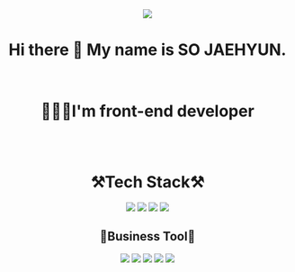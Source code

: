 <div align="center">
<img src="https://capsule-render.vercel.app/api?type=Soft&color=auto&height=200&section=header&text=Wecome%20Github&fontSize=60&animation=blink" />


# Hi there 👋 My name is SO JAEHYUN.

<br>

# 🧑🏻‍💻I'm front-end developer</h2>

<br>
<br>

# ⚒Tech Stack⚒

<img src="https://img.shields.io/badge/HTML-E34F26?style=for-the-badge&logo=HTML5&logoColor=white"> <img src="https://img.shields.io/badge/CSS-1572B6?style=for-the-badge&logo=CSS3&logoColor=white"> <img src="https://img.shields.io/badge/JavaScript-F7DF1E?style=for-the-badge&logo=JavaScript&logoColor=white"> 
<img src="https://img.shields.io/badge/React-61DAFB?style=for-the-badge&logo=React&logoColor=white"> 
<div>

## 🤝Business Tool🤝

<img src="https://img.shields.io/badge/Notion-1c1c1c?style=flat-square&logo=Notion&logoColor=white"/> <img src="https://img.shields.io/badge/Slack-553830?style=flat-square&logo=Slack&logoColor=white"/> <img src="https://img.shields.io/badge/Trello-6441a5?style=flat-square&logo=Trello&logoColor=white"/> <img src="https://img.shields.io/badge/Git-F05032?style=flat-square&logo=git&logoColor=white"/> <img src="https://img.shields.io/badge/GitHub-181717?style=flat-square&logo=GitHub&logoColor=white"/>
<!--

<div>
<h1>SKILLS.</h1>



